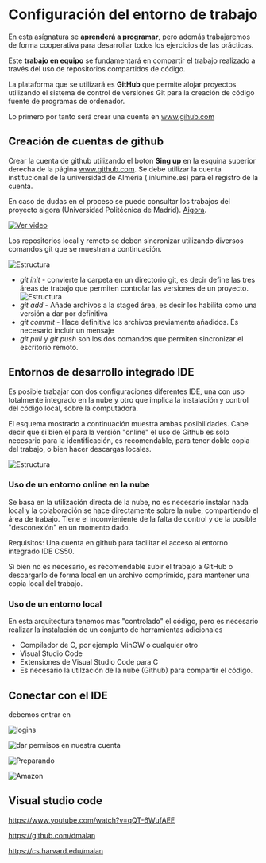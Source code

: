 # Configuración del entorno de trabajo

En esta asígnatura se **aprenderá a programar**, pero además trabajaremos de forma cooperativa para desarrollar todos los ejercicios de las prácticas.

Este **trabajo en equipo** se fundamentará en compartir el trabajo realizado a través del uso de repositorios compartidos de código.

La plataforma que se utilizará es **GitHub** que permite alojar proyectos utilizando el sistema de control de versiones Git para la creación de código fuente de programas de ordenador.

Lo primero por tanto será crear una cuenta en www.gihub.com


## Creación de cuentas de github

Crear la cuenta de github utilizando el boton **Sing up** en la esquina superior derecha de la página www.github.com. Se debe utilizar la cuenta institucional de la universidad de Almería (.inlumine.es) para el registro de la cuenta.

En caso de dudas en el proceso se puede consultar los trabajos del proyecto aigora (Universidad Politécnica de Madrid). [Aigora](https://github.com/MaterialesProgramacion/punto_inicio).

[![Ver video](Inicio/cuenta.png)](https://www.youtube.com/watch?v=n83rlKcZrss)


Los repositorios local y remoto se deben sincronizar utilizando diversos comandos git que se muestran a continuación.

![Estructura](Inicio/git.png)

- *git init* - convierte la carpeta en un directorio git, es decir define las tres áreas de trabajo que permiten controlar las versiones de un proyecto. 
    ![Estructura](Inicio/work.png) 
- *git add* - Añade archivos a la staged área, es decir los habilita como una versión a dar por definitiva
- *git commit* - Hace definitiva los archivos previamente añadidos. Es necesario incluir un mensaje 
- *git pull*  y  *git push* son los dos comandos que permiten sincronizar el escritorio remoto.


## Entornos de desarrollo integrado IDE

Es posible trabajar con dos configuraciones diferentes IDE, una con uso totalmente integrado en la nube y otro que implica la instalación y control del código local, sobre la computadora.

El esquema mostrado a continuación muestra ambas posibilidades. Cabe decir que si bien el para la versión "online" el uso de Github es solo necesario para la identificación, es recomendable, para tener doble copia del trabajo, o bien hacer descargas locales.


![Estructura](Inicio/arquitectura.png)



### Uso de un entorno online en la nube

Se basa en la utilización directa de la nube, no es necesario instalar nada local y la colaboración se hace directamente sobre la nube, compartiendo el área de trabajo. Tiene el inconvieniente de la falta de control y de la posible "desconexión" en un momento dado.

Requisitos: Una cuenta en github para facilitar el acceso al entorno integrado IDE CS50.

Si bien no es necesario, es recomendable   subir el trabajo a GitHub o descargarlo de forma local en un archivo comprimido, para mantener una copia local del trabajo. 


### Uso de un entorno local

En esta arquitectura tenemos mas "controlado" el código, pero es necesario realizar la instalación de un conjunto de herramientas adicionales

- Compilador de C, por ejemplo MinGW o cualquier otro
- Visual Studio Code
- Extensiones de Visual Studio Code para C
- Es necesario la utilzación de la nube (Github) para compartir el código.



## Conectar con el IDE

debemos entrar en


![logins](Inicio/login.png)




![dar permisos en nuestra cuenta](Inicio/conexgithub.png)




![Preparando](Inicio/preparing.png)




![Amazon](Inicio/nube.png)



## Visual studio code


https://www.youtube.com/watch?v=qQT-6WufAEE



https://github.com/dmalan

https://cs.harvard.edu/malan
